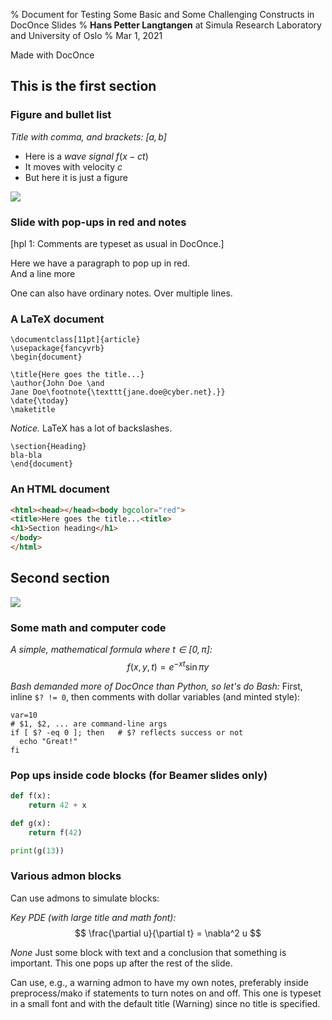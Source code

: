 % Document for Testing Some Basic and Some Challenging Constructs in DocOnce Slides
% **Hans Petter Langtangen** at Simula Research Laboratory and University of Oslo
% Mar 1, 2021

Made with DocOnce



<!-- !split -->
## This is the first section
<!-- Short title: First -->

<!-- !split -->
### Figure and bullet list

<!-- !bslidecell 00  0.60 -->
<!-- !bpop -->
*Title with comma, and brackets: $[a,b]$* 
  * Here is a *wave signal* $f(x-ct)$
  * It moves with velocity $c$
  * But here it is just a figure


<!-- !epop -->
<!-- !eslidecell -->

<!-- !bslidecell 01 -->
<!-- <img src="../doc/src/manual/fig/wave1D.png" width=300> -->
![](../doc/src/manual/fig/wave1D.png)


<!-- !eslidecell -->

<!-- !split -->
### Slide with pop-ups in red and notes

[hpl 1: Comments are typeset as usual in DocOnce.]

<!-- !bpop highlight-red -->
Here we have a paragraph to pop up in red.<br />
And a line more
<!-- !epop -->

<!-- !bnotes -->
One can also have ordinary notes.
Over multiple lines.
<!-- !enotes -->

<!-- !split -->
### A LaTeX document

<!-- !bpop -->

```
\documentclass[11pt]{article}
\usepackage{fancyvrb}
\begin{document}

\title{Here goes the title...}
\author{John Doe \and
Jane Doe\footnote{\texttt{jane.doe@cyber.net}.}}
\date{\today}
\maketitle
```

<!-- !epop -->

<!-- !bpop -->
*Notice.* 
LaTeX has a lot of backslashes.


<!-- !epop -->

<!-- !bpop -->

```
\section{Heading}
bla-bla
\end{document}
```

<!-- !epop -->

<!-- !split -->
### An HTML document


```html
<html><head></head><body bgcolor="red">
<title>Here goes the title...<title>
<h1>Section heading</h1>
</body>
</html>
```

<!-- !split -->
## Second section

<!-- <img src="../doc/src/manual/fig/wave1D.png" width=600> -->
![](../doc/src/manual/fig/wave1D.png)



<!-- !split -->
### Some math and computer code

*A simple, mathematical formula where $t\in [0,\pi]$:* 
$$
 f(x,y,t) = e^{-xt}\sin\pi y 
$$



*Bash demanded more of DocOnce than Python, so let's do Bash:* 
First, inline `$? != 0`, then comments with dollar variables (and minted
style):


```shell
var=10
# $1, $2, ... are command-line args
if [ $? -eq 0 ]; then   # $? reflects success or not
  echo "Great!"
fi
```



<!-- !split -->
### Pop ups inside code blocks (for Beamer slides only)


```python
def f(x):
    return 42 + x

def g(x):
    return f(42)

print(g(13))
```

<!-- !split -->
### Various admon blocks

Can use admons to simulate blocks:

<!-- !bpop -->
*Key PDE (with large title and math font):* 
$$
 \frac{\partial u}{\partial t} = \nabla^2 u 
$$


<!-- !epop -->

<!-- !bpop -->
*None* 
Just some block with text and a conclusion that something is important.
This one pops up after the rest of the slide.


<!-- !epop -->

<!-- !bpop -->
Can use, e.g., a warning admon to have my own notes, preferably
inside preprocess/mako if statements to turn notes on and off.
This one is typeset in a small font and with the default
title (Warning) since no title is specified.


<!-- !epop -->

